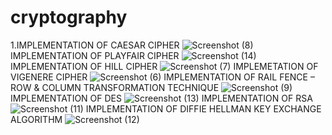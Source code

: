 # cryptography
1.IMPLEMENTATION OF CAESAR CIPHER
![Screenshot (8)](https://user-images.githubusercontent.com/112743413/211602569-8ce50172-2965-4669-88ea-9ef28803cf29.png)
IMPLEMENTATION OF PLAYFAIR CIPHER
![Screenshot (14)](https://user-images.githubusercontent.com/112743413/211603449-a4425fad-1bd8-44ff-9654-326498c6674a.png)
IMPLEMENTATION OF HILL CIPHER
![Screenshot (7)](https://user-images.githubusercontent.com/112743413/211603687-079c41ef-3ac5-4c44-94d4-061d684797da.png)
IMPLEMETATION OF VIGENERE CIPHER
![Screenshot (6)](https://user-images.githubusercontent.com/112743413/211603830-20de4edb-dd5a-43a3-af92-b3d36fcee613.png)
IMPLEMENTATION OF RAIL FENCE – ROW & COLUMN TRANSFORMATION TECHNIQUE
![Screenshot (9)](https://user-images.githubusercontent.com/112743413/211604074-4f511a7e-525b-4609-980c-533b89e3ecbe.png)
IMPLEMENTATION OF DES
  ![Screenshot (13)](https://user-images.githubusercontent.com/112743413/211604278-c20d2118-fafd-4247-b51c-da693be8ebfc.png)
IMPLEMENTATION OF RSA
![Screenshot (11)](https://user-images.githubusercontent.com/112743413/211604443-3c91364f-fe15-4996-8151-572ee80561d6.png)
IMPLEMENTATION OF DIFFIE HELLMAN KEY EXCHANGE ALGORITHM
![Screenshot (12)](https://user-images.githubusercontent.com/112743413/211604610-c7abffb3-24bc-4812-b17e-c97b1532e0e4.png)
